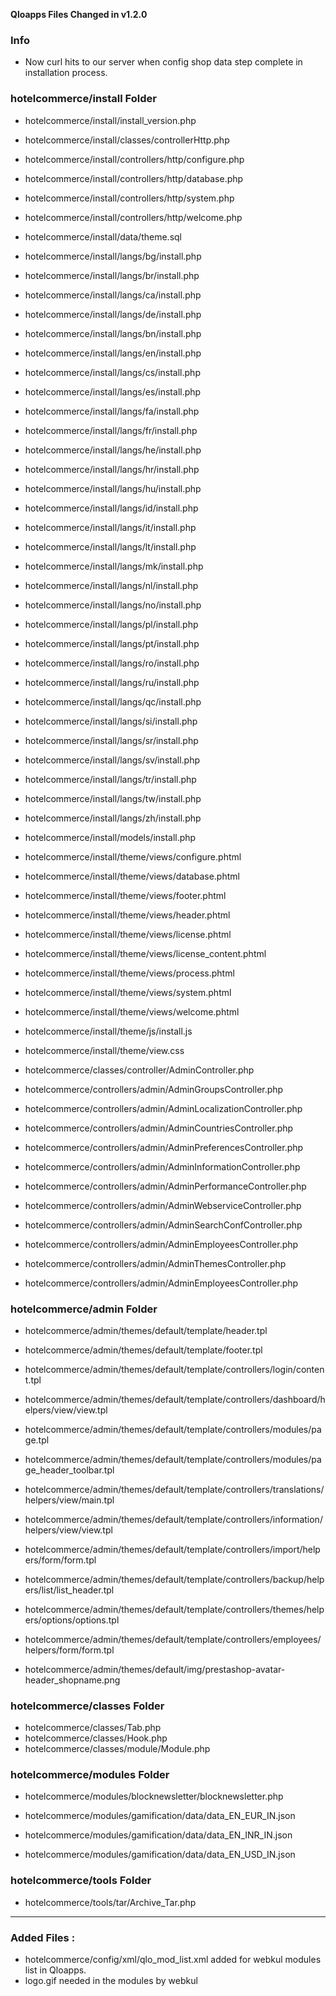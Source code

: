 **Qloapps Files Changed in v1.2.0**

### Info
- Now curl hits to our server when config shop data step complete in installation process.


### hotelcommerce/install Folder
- hotelcommerce/install/install_version.php
- hotelcommerce/install/classes/controllerHttp.php
- hotelcommerce/install/controllers/http/configure.php
- hotelcommerce/install/controllers/http/database.php
- hotelcommerce/install/controllers/http/system.php
- hotelcommerce/install/controllers/http/welcome.php

- hotelcommerce/install/data/theme.sql

- hotelcommerce/install/langs/bg/install.php
- hotelcommerce/install/langs/br/install.php
- hotelcommerce/install/langs/ca/install.php
- hotelcommerce/install/langs/de/install.php
- hotelcommerce/install/langs/bn/install.php
- hotelcommerce/install/langs/en/install.php
- hotelcommerce/install/langs/cs/install.php
- hotelcommerce/install/langs/es/install.php
- hotelcommerce/install/langs/fa/install.php
- hotelcommerce/install/langs/fr/install.php
- hotelcommerce/install/langs/he/install.php
- hotelcommerce/install/langs/hr/install.php
- hotelcommerce/install/langs/hu/install.php
- hotelcommerce/install/langs/id/install.php
- hotelcommerce/install/langs/it/install.php
- hotelcommerce/install/langs/lt/install.php
- hotelcommerce/install/langs/mk/install.php
- hotelcommerce/install/langs/nl/install.php
- hotelcommerce/install/langs/no/install.php
- hotelcommerce/install/langs/pl/install.php
- hotelcommerce/install/langs/pt/install.php
- hotelcommerce/install/langs/ro/install.php
- hotelcommerce/install/langs/ru/install.php
- hotelcommerce/install/langs/qc/install.php
- hotelcommerce/install/langs/si/install.php
- hotelcommerce/install/langs/sr/install.php
- hotelcommerce/install/langs/sv/install.php
- hotelcommerce/install/langs/tr/install.php
- hotelcommerce/install/langs/tw/install.php
- hotelcommerce/install/langs/zh/install.php

- hotelcommerce/install/models/install.php

- hotelcommerce/install/theme/views/configure.phtml
- hotelcommerce/install/theme/views/database.phtml
- hotelcommerce/install/theme/views/footer.phtml
- hotelcommerce/install/theme/views/header.phtml
- hotelcommerce/install/theme/views/license.phtml
- hotelcommerce/install/theme/views/license_content.phtml
- hotelcommerce/install/theme/views/process.phtml
- hotelcommerce/install/theme/views/system.phtml
- hotelcommerce/install/theme/views/welcome.phtml

- hotelcommerce/install/theme/js/install.js

- hotelcommerce/install/theme/view.css


- hotelcommerce/classes/controller/AdminController.php
- hotelcommerce/controllers/admin/AdminGroupsController.php
- hotelcommerce/controllers/admin/AdminLocalizationController.php
- hotelcommerce/controllers/admin/AdminCountriesController.php
- hotelcommerce/controllers/admin/AdminPreferencesController.php
- hotelcommerce/controllers/admin/AdminInformationController.php
- hotelcommerce/controllers/admin/AdminPerformanceController.php
- hotelcommerce/controllers/admin/AdminWebserviceController.php
- hotelcommerce/controllers/admin/AdminSearchConfController.php
- hotelcommerce/controllers/admin/AdminEmployeesController.php
- hotelcommerce/controllers/admin/AdminThemesController.php
- hotelcommerce/controllers/admin/AdminEmployeesController.php


### hotelcommerce/admin Folder

- hotelcommerce/admin/themes/default/template/header.tpl
- hotelcommerce/admin/themes/default/template/footer.tpl

- hotelcommerce/admin/themes/default/template/controllers/login/content.tpl
- hotelcommerce/admin/themes/default/template/controllers/dashboard/helpers/view/view.tpl

- hotelcommerce/admin/themes/default/template/controllers/modules/page.tpl

- hotelcommerce/admin/themes/default/template/controllers/modules/page_header_toolbar.tpl

- hotelcommerce/admin/themes/default/template/controllers/translations/helpers/view/main.tpl

- hotelcommerce/admin/themes/default/template/controllers/information/helpers/view/view.tpl

- hotelcommerce/admin/themes/default/template/controllers/import/helpers/form/form.tpl

- hotelcommerce/admin/themes/default/template/controllers/backup/helpers/list/list_header.tpl

- hotelcommerce/admin/themes/default/template/controllers/themes/helpers/options/options.tpl
- hotelcommerce/admin/themes/default/template/controllers/employees/helpers/form/form.tpl

- hotelcommerce/admin/themes/default/img/prestashop-avatar-header_shopname.png


### hotelcommerce/classes Folder

- hotelcommerce/classes/Tab.php
- hotelcommerce/classes/Hook.php
- hotelcommerce/classes/module/Module.php


### hotelcommerce/modules Folder

- hotelcommerce/modules/blocknewsletter/blocknewsletter.php

- hotelcommerce/modules/gamification/data/data_EN_EUR_IN.json

- hotelcommerce/modules/gamification/data/data_EN_INR_IN.json

- hotelcommerce/modules/gamification/data/data_EN_USD_IN.json


### hotelcommerce/tools Folder

- hotelcommerce/tools/tar/Archive_Tar.php

________________________________________________________________________________________________

### Added Files :

- hotelcommerce/config/xml/qlo_mod_list.xml added for webkul modules list in Qloapps.
- logo.gif needed in the modules by webkul



